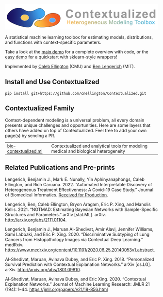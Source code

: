 ![Preview](contextualized_logo.png)

A statistical machine learning toolbox for estimating models, distributions, and functions with context-specific parameters.

Take a look at the [main demo](demos/main_demo.ipynb) for a complete overview with code, or the [easy demo](demos/Easy-demo/easy_demo.ipynb) for a quickstart with sklearn-style wrappers!

Implemented by [Caleb Ellington](https://calebellington.com/) (CMU) and [Ben Lengerich](http://web.mit.edu/~blengeri/www/index.shtml) (MIT).

## Install and Use Contextualized
```
pip install git+https://github.com/cnellington/Contextualized.git
```

## Contextualized Family
Context-dependent modeling is a universal problem, all every domain presents unique challenges and opportunities. 
Here are some layers that others have added on top of Contextualized.
Feel free to add your own page(s) by sending a PR.

<table>
<tr>
<td><a href="http://bio-contextualized.ml/">bio-contextualized.ml</a></td>
<td>Contextualized and analytical tools for modeling medical and biological heterogeneity</td>
</tr>
</table>

## Related Publications and Pre-prints
Lengerich, Benjamin J., Mark E. Nunally, Yin Aphinyanaphongs, Caleb Ellington, and Rich Caruana. 2022. “Automated Interpretable Discovery of Heterogeneous Treatment Effectiveness: A Covid-19 Case Study.” Journal of Biomedical Informatics. [Received for Production](https://authors.elsevier.com/tracking/article/details.do?aid=104086&jid=YJBIN&surname=Lengerich).

Lengerich, Ben, Caleb Ellington, Bryon Aragam, Eric P. Xing, and Manolis Kellis. 2021. “NOTMAD: Estimating Bayesian Networks with Sample-Specific Structures and Parameters.” arXiv [stat.ML]. arXiv. http://arxiv.org/abs/2111.01104.

Lengerich, Benjamin J., Maruan Al-Shedivat, Amir Alavi, Jennifer Williams, Sami Labbaki, and Eric P. Xing. 2020. “Discriminative Subtyping of Lung Cancers from Histopathology Images via Contextual Deep Learning.” medRxiv. https://www.medrxiv.org/content/10.1101/2020.06.25.20140053v1.abstract.

Al-Shedivat, Maruan, Avinava Dubey, and Eric P. Xing. 2018. “Personalized Survival Prediction with Contextual Explanation Networks.” arXiv [cs.LG]. arXiv. http://arxiv.org/abs/1801.09810.

Al-Shedivat, Maruan, Avinava Dubey, and Eric Xing. 2020. “Contextual Explanation Networks.” Journal of Machine Learning Research: JMLR 21 (194): 1–44.
https://jmlr.org/papers/v21/18-856.html
